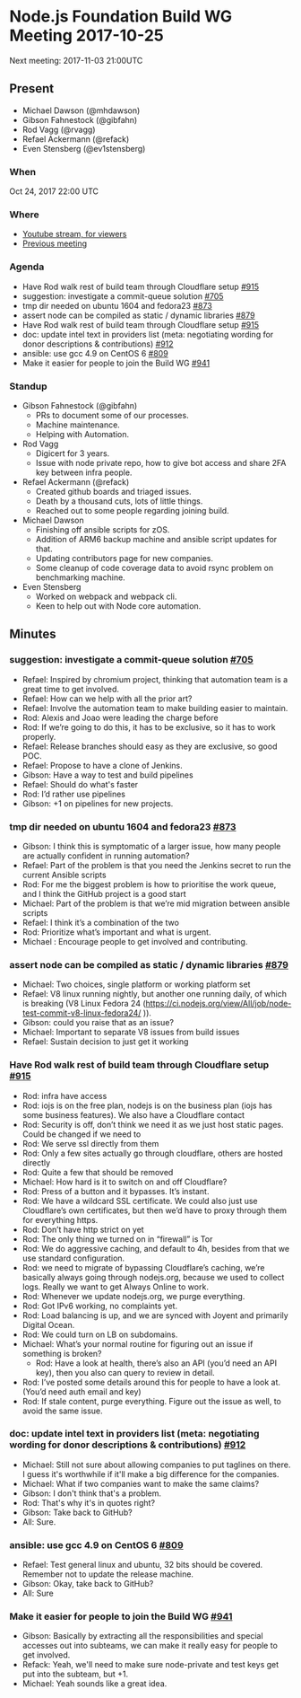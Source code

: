# Node.js Foundation Build WG Meeting 2017-10-25

Next meeting: 2017-11-03 21:00UTC

## Present

- Michael Dawson (@mhdawson)
- Gibson Fahnestock (@gibfahn)
- Rod Vagg (@rvagg)
- Refael Ackermann (@refack)
- Even Stensberg (@ev1stensberg)

### When

Oct 24, 2017 22:00 UTC

### Where
- [Youtube stream, for viewers](https://www.youtube.com/watch?v=c2X8R50SR0w)
- [Previous meeting](https://github.com/nodejs/build/issues/902)

### Agenda

- Have Rod walk rest of build team through Cloudflare setup [#915](https://github.com/nodejs/build/issues/915)
- suggestion: investigate a commit-queue solution [#705](https://github.com/nodejs/build/issues/705)
- tmp dir needed on ubuntu 1604 and fedora23 [#873](https://github.com/nodejs/build/issues/873)
- assert node can be compiled as static / dynamic libraries [#879](https://github.com/nodejs/build/issues/879)
- Have Rod walk rest of build team through Cloudflare setup [#915](https://github.com/nodejs/build/issues/915)
- doc: update intel text in providers list (meta: negotiating wording for donor descriptions & contributions) [#912](https://github.com/nodejs/build/issues/912)
- ansible: use gcc 4.9 on CentOS 6 [#809](https://github.com/nodejs/build/pull/809)
- Make it easier for people to join the Build WG [#941](https://github.com/nodejs/build/issues/941)

### Standup

- Gibson Fahnestock (@gibfahn)
  - PRs to document some of our processes.
  - Machine maintenance.
  - Helping with Automation.
- Rod Vagg
  - Digicert for 3 years.
  - Issue with node private repo, how to give bot access and share 2FA key
    between infra people.
- Refael Ackermann (@refack)
  - Created github boards and triaged issues.
  - Death by a thousand cuts, lots of little things.
  - Reached out to some people regarding joining build.
- Michael Dawson
  - Finishing off ansible scripts for zOS.
  - Addition of ARM6 backup machine and ansible script updates for that.
  - Updating contributors page for new companies.
  - Some cleanup of code coverage data to avoid rsync problem on benchmarking
    machine.
- Even Stensberg
  - Worked on webpack and webpack cli.
  - Keen to help out with Node core automation.


## Minutes

### suggestion: investigate a commit-queue solution [#705](https://github.com/nodejs/build/issues/705)

- Refael: Inspired by chromium project, thinking that automation team is a great
  time to get involved.
- Refael: How can we help with all the prior art?
- Refael: Involve the automation team to make building easier to maintain.
- Rod: Alexis and Joao were leading the charge before
- Rod: If we’re going to do this, it has to be exclusive, so it has to work
  properly.
- Refael: Release branches should easy as they are exclusive, so good POC.
- Refael: Propose to have a clone of Jenkins.
- Gibson: Have a way to test and build pipelines
- Refael: Should do what's faster
- Rod: I’d rather use pipelines
- Gibson: +1 on pipelines for new projects.

### tmp dir needed on ubuntu 1604 and fedora23 [#873](https://github.com/nodejs/build/issues/873)

- Gibson: I think this is symptomatic of a larger issue, how many people are
  actually confident in running automation?
- Refael: Part of the problem is that you need the Jenkins secret to run the
  current Ansible scripts
- Rod: For me the biggest problem is how to prioritise the work queue, and I
  think the GitHub project is a good start
- Michael: Part of the problem is that we’re mid migration between ansible
  scripts
- Refael: I think it’s a combination of the two
- Rod: Prioritize what’s important and what is urgent.
- Michael : Encourage people to get involved and contributing.

### assert node can be compiled as static / dynamic libraries [#879](https://github.com/nodejs/build/issues/879)

- Michael: Two choices, single platform or working platform set
- Refael: V8 linux running nightly, but another one running daily, of which is
  breaking (V8 Linux Fedora 24
  (https://ci.nodejs.org/view/All/job/node-test-commit-v8-linux-fedora24/ )).
- Gibson: could you raise that as an issue?
- Michael: Important to separate V8 issues from build issues
- Refael: Sustain decision to just get it working

### Have Rod walk rest of build team through Cloudflare setup [#915](https://github.com/nodejs/build/issues/915)
- Rod: infra have access
- Rod: iojs is on the free plan, nodejs is on the business plan (iojs has some
  business features). We also have a Cloudflare contact
- Rod: Security is off, don’t think we need it as we just host static pages.
  Could be changed if we need to
- Rod: We serve ssl directly from them
- Rod: Only a few sites actually go through cloudflare, others are hosted
  directly
- Rod: Quite a few that should be removed
- Michael: How hard is it to switch on and off Cloudflare?
- Rod: Press of a button and it bypasses. It’s instant.
- Rod: We have a wildcard SSL certificate. We could also just use Cloudflare’s
  own certificates, but then we’d have to proxy through them for everything
  https.
- Rod: Don’t have http strict on yet
- Rod: The only thing we turned on in “firewall” is Tor
- Rod: We do aggressive caching, and default to 4h, besides from that we use
  standard configuration.
- Rod: we need to migrate of bypassing Cloudflare’s caching, we’re basically
  always going through nodejs.org, because we used to collect logs. Really we
  want to get Always Online to work.
- Rod: Whenever we update nodejs.org, we purge everything.
- Rod: Got IPv6 working, no complaints yet.
- Rod: Load balancing is up, and we are synced with Joyent and primarily Digital
  Ocean.
- Rod: We could turn on LB on subdomains.
- Michael: What’s your normal routine for figuring out an issue if something is
  broken?
  - Rod: Have a look at health, there’s also an API (you’d need an API key),
    then you also can query to review in detail.
- Rod: I’ve posted some details around this for people to have a look at. (You’d
  need auth email and key)
- Rod: If stale content, purge everything. Figure out the issue as well, to
  avoid the same issue.

### doc: update intel text in providers list (meta: negotiating wording for donor descriptions & contributions) [#912](https://github.com/nodejs/build/issues/912)

- Michael: Still not sure about allowing companies to put taglines on there. I
  guess it's worthwhile if it'll make a big difference for the companies.
- Michael: What if two companies want to make the same claims?
- Gibson: I don't think that's a problem.
- Rod: That's why it's in quotes right?
- Gibson: Take back to GitHub?
- All: Sure.

### ansible: use gcc 4.9 on CentOS 6 [#809](https://github.com/nodejs/build/pull/809)

- Refael: Test general linux and ubuntu, 32 bits should be covered. Remember not to
  update the release machine.
- Gibson: Okay, take back to GitHub?
- All: Sure

### Make it easier for people to join the Build WG [#941](https://github.com/nodejs/build/issues/941)

- Gibson: Basically by extracting all the responsibilities and special accesses
  out into subteams, we can make it really easy for people to get involved.
- Refack: Yeah, we'll need to make sure node-private and test keys get put into
  the subteam, but +1.
- Michael: Yeah sounds like a great idea.
